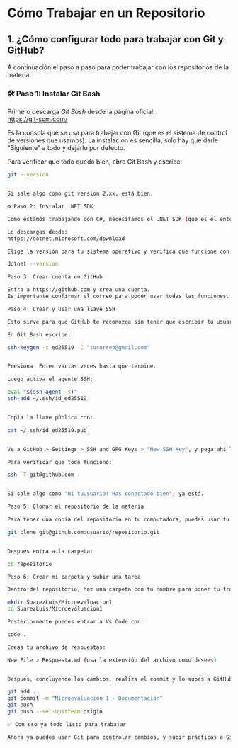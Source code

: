 # Cómo Trabajar en un Repositorio

## 1. ¿Cómo configurar todo para trabajar con Git y GitHub?

A continuación el paso a paso para poder trabajar con los repositorios de la materia.

### 🛠 Paso 1: Instalar Git Bash

Primero descarga *Git Bash* desde la página oficial:  
https://git-scm.com/

Es la consola que se usa para trabajar con Git (que es el sistema de control de versiones que usamos). La instalación es sencilla, solo hay que darle "Siguiente" a todo y dejarlo por defecto.

Para verificar que todo quedó bien, abre Git Bash y escribe:

```bash
git --version


Si sale algo como git version 2.xx, está bien.

⚙ Paso 2: Instalar .NET SDK

Como estamos trabajando con C#, necesitamos el .NET SDK (que es el entorno donde se ejecuta todo).

Lo descargas desde:
https://dotnet.microsoft.com/download

Elige la versión para tu sistema operativo y verifica que funcione con:

dotnet --version

Paso 3: Crear cuenta en GitHub

Entra a https://github.com y crea una cuenta.
Es importante confirmar el correo para poder usar todas las funciones.

Paso 4: Crear y usar una llave SSH

Esto sirve para que GitHub te reconozca sin tener que escribir tu usuario y contraseña cada vez que subes algo.

En Git Bash escribe:

ssh-keygen -t ed25519 -C "tucorreo@gmail.com"


Presiona  Enter varias veces hasta que termine.

Luego activa el agente SSH:

eval "$(ssh-agent -s)"
ssh-add ~/.ssh/id_ed25519


Copia la llave pública con:

cat ~/.ssh/id_ed25519.pub


Ve a GitHub > Settings > SSH and GPG Keys > "New SSH Key", y pega ahí la clave.

Para verificar que todo funcionó:

ssh -T git@github.com


Si sale algo como "Hi tuUsuario! Has conectado bien", ya está.

Paso 5: Clonar el repositorio de la materia

Para tener una copia del repositorio en tu computadora, puedes usar tu SSH (clonar con SSH):

git clone git@github.com:usuario/repositorio.git


Después entra a la carpeta:

cd repositorio

Paso 6: Crear mi carpeta y subir una tarea

Dentro del repositorio, haz una carpeta con tu nombre para poner tu trabajo:

mkdir SuarezLuis/Microevaluacion1
cd SuarezLuis/Microevaluacion1

Posteriormente puedes entrar a Vs Code con:

code .

Creas tu archivo de respuestas:

New File > Respuesta.md (usa la extensión del archivo como desees)


Después, concluyendo los cambios, realiza el commit y lo subes a GitHub:

git add .
git commit -m "Microevaluación 1 - Documentación"
git push
git push --set-upstream origin

✅ Con eso ya todo listo para trabajar

Ahora ya puedes usar Git para controlar cambios, y subir prácticas a GitHub sin problemas.